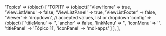<!-- IDEAL CONFIGURATION FOR THE MODEL -->
'Topics' => (object) [
    'TOPI11' => (object)[
        'ViewHome' => true,
        'ViewListMenu' => false,
        'ViewListPanel' => true,
        'ViewListFooter' => false,
        'Viewer' => 'dropdown', // accepted values, list or dropdown
        'config' => (object) [
            'titleMenu' => '',
            'anchor' =>  false,
            'linkMenu' => '',
            'iconMenu' => '',
            'titlePanel' => 'Tópico 11',
            'iconPanel' => 'mdi-apps'
        ]
    ],
],

